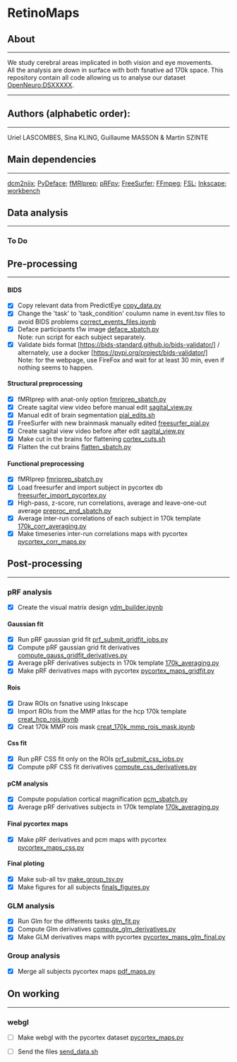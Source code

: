 # RetinoMaps
## About
---
We study cerebral areas implicated in both vision and eye movements.</br>
All the analysis are down in surface with both fsnative ad 170k space.
This repository contain all code allowing us to analyse our dataset [OpenNeuro:DSXXXXX](https://openneuro.org/datasets/dsXXXX).</br>

---
## Authors (alphabetic order): 
---
Uriel LASCOMBES, Sina KLING, Guillaume MASSON & Martin SZINTE

## Main dependencies
---
[dcm2niix](https://github.com/rordenlab/dcm2niix); 
[PyDeface](https://github.com/poldracklab/pydeface); 
[fMRIprep](https://fmriprep.org/en/stable/); 
[pRFpy](https://github.com/VU-Cog-Sci/prfpy); 
[FreeSurfer](https://surfer.nmr.mgh.harvard.edu/);
[FFmpeg](https://ffmpeg.org/);
[FSL](https://fsl.fmrib.ox.ac.uk);
[Inkscape](https://inkscape.org/);
[workbench](https://humanconnectome.org/software/connectome-workbench)
</br>


## **Data analysis**
---

### To Do 


## Pre-processing
---
#### BIDS
- [x] Copy relevant data from PredictEye [copy_data.py](analysis_code/preproc/bids/bids_copy_data.sh) 
- [x] Change the 'task' to 'task_condition' coulumn name in event.tsv files to avoid BIDS problems [correct_events_files.ipynb](analysis_code/preproc/bids/correct_events_files.ipynb)
- [x] Deface participants t1w image [deface_sbatch.py](analysis_code/preproc/bids/deface_sbatch.py) 
    </br>Note: run script for each subject separately.
- [x] Validate bids format [https://bids-standard.github.io/bids-validator/] / alternately, use a docker [https://pypi.org/project/bids-validator/]
    </br>Note: for the webpage, use FireFox and wait for at least 30 min, even if nothing seems to happen.

#### Structural preprocessing
- [x] fMRIprep with anat-only option [fmriprep_sbatch.py](analysis_code/preproc/functional/fmriprep_sbatch.py)
- [x] Create sagital view video before manual edit [sagital_view.py](analysis_code/preproc/anatomical/sagital_view.py)
- [x] Manual edit of brain segmentation [pial_edits.sh](analysis_code/preproc/anatomical/pial_edits.sh)
- [x] FreeSurfer with new brainmask manually edited [freesurfer_pial.py](analysis_code/preproc/anatomical/freesurfer_pial.py)
- [x] Create sagital view video before after edit [sagital_view.py](analysis_code/preproc/anatomical/sagital_view.py)
- [x] Make cut in the brains for flattening [cortex_cuts.sh](analysis_code/preproc/anatomical/cortex_cuts.sh)
- [x] Flatten the cut brains [flatten_sbatch.py](analysis_code/preproc/anatomical/flatten_sbatch.py)

#### Functional preprocessing
- [x] fMRIprep [fmriprep_sbatch.py](analysis_code/preproc/functional/fmriprep_sbatch.py)
- [x] Load freesurfer and import subject in pycortex db [freesurfer_import_pycortex.py](analysis_code/preproc/functional/freesurfer_import_pycortex.py)
- [x] High-pass, z-score, run correlations, average and leave-one-out average [preproc_end_sbatch.py](analysis_code/preproc/functional/preproc_end_sbatch.py) 
- [x] Average inter-run correlations of each subject in 170k template [170k_corr_averaging.py](analysis_code/preproc/functional/170k_corr_averaging.py) 
- [x] Make timeseries inter-run correlations maps with pycortex [pycortex_corr_maps.py](analysis_code/preproc/functional/pycortex_corr_maps.py)

## Post-processing
---
### **pRF analysis**
- [x] Create the visual matrix design [vdm_builder.ipynb](analysis_code/postproc/prf/fit/vdm_builder.ipynb)

#### Gaussian fit
- [x] Run pRF gaussian grid fit [prf_submit_gridfit_jobs.py](analysis_code/postproc/prf/fit/prf_submit_gridfit_jobs.py)
- [x] Compute pRF gaussian grid fit derivatives [compute_gauss_gridfit_derivatives.py](analysis_code/postproc/prf/postfit/compute_gauss_gridfit_derivatives.py) 
- [x] Average pRF derivatives subjects in 170k template [170k_averaging.py](analysis_code/postproc/prf/postfit/170k_averaging.py) 
- [x] Make pRF derivatives maps with pycortex [pycortex_maps_gridfit.py](analysis_code/postproc/prf/postfit/pycortex_maps_gridfit.py)

#### Rois
- [x] Draw ROIs on fsnative using Inkscape
- [x] Import ROIs from the MMP atlas for the hcp 170k template [creat_hcp_rois.ipynb](analysis_code/atlas/creat_hcp_rois.ipynb)
- [x] Creat 170k MMP rois mask [creat_170k_mmp_rois_mask.ipynb](analysis_code/atlas/creat_170k_mmp_rois_mask.ipynb)

#### Css fit
- [x] Run pRF CSS fit only on the ROIs [prf_submit_css_jobs.py](analysis_code/postproc/prf/fit/prf_submit_css_jobs.py)
- [x] Compute pRF CSS fit derivatives [compute_css_derivatives.py](analysis_code/postproc/prf/postfit/compute_css_derivatives.py)

#### pCM analysis
- [x] Compute population cortical magnification [pcm_sbatch.py](analysis_code/postproc/pcm/pcm_sbatch.py)
- [x] Average pRF derivatives subjects in 170k template [170k_averaging.py](analysis_code/postproc/prf/postfit/170k_averaging.py) 

#### Final pycortex maps 
- [x] Make pRF derivatives and pcm maps with pycortex [pycortex_maps_css.py](analysis_code/postproc/prf/postfit/pycortex_maps_css.py)

#### Final ploting
- [x] Make sub-all tsv [make_group_tsv.py](analysis_code/postproc/prf/postfit/make_group_tsv.py)
- [x] Make figures for all subjects [finals_figures.py](analysis_code/postproc/prf/postfit/finals_figures.py)

### **GLM analysis**
- [x] Run Glm for the differents tasks [glm_fit.py](analysis_code/postproc/glm/glm_fit.py)
- [x] Compute Glm derivatives [compute_glm_derivatives.py](analysis_code/postproc/glm/compute_glm_derivatives.py)
- [x] Make GLM derivatives maps with pycortex [pycortex_maps_glm_final.py](analysis_code/postproc/glm/pycortex_maps_glm_final.py)

### **Group analysis**
- [x] Merge all subjects pycortex maps [pdf_maps.py](analysis_code/postproc/pdf_maps.py)

## On working
---
 
### webgl
- [ ] Make webgl with the pycortex dataset [pycortex_maps.py](analysis_code/postproc/prf/webgl/pycortex_webgl.py)
- [ ] Send the files [send_data.sh](analysis_code/postproc/prf/webgl/send_data.sh)

